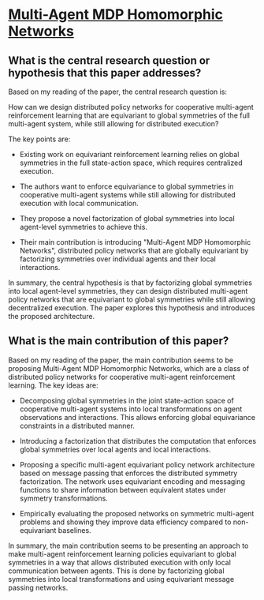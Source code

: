 # [Multi-Agent MDP Homomorphic Networks](https://arxiv.org/abs/2110.04495v2)

## What is the central research question or hypothesis that this paper addresses?

 Based on my reading of the paper, the central research question is: 

How can we design distributed policy networks for cooperative multi-agent reinforcement learning that are equivariant to global symmetries of the full multi-agent system, while still allowing for distributed execution?

The key points are:

- Existing work on equivariant reinforcement learning relies on global symmetries in the full state-action space, which requires centralized execution. 

- The authors want to enforce equivariance to global symmetries in cooperative multi-agent systems while still allowing for distributed execution with local communication.

- They propose a novel factorization of global symmetries into local agent-level symmetries to achieve this.

- Their main contribution is introducing "Multi-Agent MDP Homomorphic Networks", distributed policy networks that are globally equivariant by factorizing symmetries over individual agents and their local interactions.

In summary, the central hypothesis is that by factorizing global symmetries into local agent-level symmetries, they can design distributed multi-agent policy networks that are equivariant to global symmetries while still allowing decentralized execution. The paper explores this hypothesis and introduces the proposed architecture.


## What is the main contribution of this paper?

 Based on my reading of the paper, the main contribution seems to be proposing Multi-Agent MDP Homomorphic Networks, which are a class of distributed policy networks for cooperative multi-agent reinforcement learning. The key ideas are:

- Decomposing global symmetries in the joint state-action space of cooperative multi-agent systems into local transformations on agent observations and interactions. This allows enforcing global equivariance constraints in a distributed manner.

- Introducing a factorization that distributes the computation that enforces global symmetries over local agents and local interactions. 

- Proposing a specific multi-agent equivariant policy network architecture based on message passing that enforces the distributed symmetry factorization. The network uses equivariant encoding and messaging functions to share information between equivalent states under symmetry transformations.

- Empirically evaluating the proposed networks on symmetric multi-agent problems and showing they improve data efficiency compared to non-equivariant baselines.

In summary, the main contribution seems to be presenting an approach to make multi-agent reinforcement learning policies equivariant to global symmetries in a way that allows distributed execution with only local communication between agents. This is done by factorizing global symmetries into local transformations and using equivariant message passing networks.
